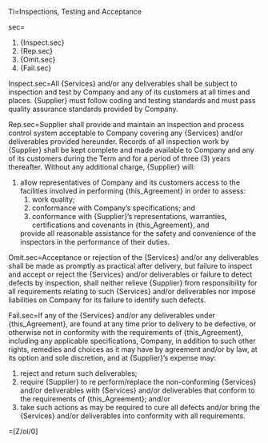 Ti=Inspections, Testing and Acceptance

sec=<ol><li>{Inspect.sec}</li><li>{Rep.sec}</li><li>{Omit.sec}</li><li>{Fail.sec}</li></ol>

Inspect.sec=All {Services} and/or any deliverables shall be subject to inspection and test by Company and any of its customers at all times and places. {Supplier} must follow coding and testing standards and must pass quality assurance standards provided by Company.

Rep.sec=Supplier shall provide and maintain an inspection and process control system acceptable to Company covering any {Services} and/or deliverables provided hereunder. Records of all inspection work by {Supplier} shall be kept complete and made available to Company and any of its customers during the Term and for a period of three (3) years thereafter. Without any additional charge, {Supplier} will: <ol><li>allow representatives of Company and its customers access to the facilities involved in performing {this_Agreement} in order to assess: <ol> <li>work quality;</li> <li>conformance with Company’s specifications; and</li> <li>conformance with {Supplier}’s representations, warranties, certifications and covenants in {this_Agreement}, and</li> </ol></li> provide all reasonable assistance for the safety and convenience of the inspectors in the performance of their duties.</ol>

Omit.sec=Acceptance or rejection of the {Services} and/or any deliverables shall be made as promptly as practical after delivery, but failure to inspect and accept or reject the {Services} and/or deliverables or failure to detect defects by inspection, shall neither relieve {Supplier} from responsibility for all requirements relating to such {Services} and/or deliverables nor impose liabilities on Company for its failure to identify such defects.

Fail.sec=If any of the {Services} and/or any deliverables under {this_Agreement}, are found at any time prior to delivery to be defective, or otherwise not in conformity with the requirements of {this_Agreement}, including any applicable specifications, Company, in addition to such other rights, remedies and choices as it may have by agreement and/or by law, at its option and sole discretion, and at {Supplier}’s expense may: <ol><li>reject and return such deliverables;</li><li>require {Supplier} to re perform/replace the non-conforming {Services} and/or deliverables with {Services} and/or deliverables that conform to the requirements of {this_Agreement}; and/or</li><li>take such actions as may be required to cure all defects and/or bring the {Services} and/or deliverables into conformity with all requirements.</li></ol>

=[Z/ol/0]
